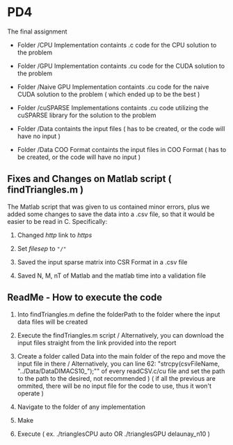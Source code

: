 # PD4
The final assignment

 - Folder /CPU Implementation containts .c code for the CPU solution to the problem

 - Folder /GPU Implementation containts .cu code for the CUDA solution to the problem

 - Folder /Naive GPU Implementation containts .cu code for the naive CUDA solution to the problem ( which ended up to be the best )

 - Folder /cuSPARSE Implementations containts .cu code utilizing the cuSPARSE library for the solution to the problem

 - Folder /Data containts the input files ( has to be created, or the code will have no input )

 - Folder /Data COO Format containts the input files in COO Format ( has to be created, or the code will have no input ) 


## Fixes and Changes on Matlab script ( findTriangles.m )

The Matlab script that was given to us contained minor errors, plus we added some changes to save the data into a .csv file, so that it would be easier to be read in C. Specifically:

1. Changed *http* link to *https*

2. Set *filesep* to `"/"`

3. Saved the input sparse matrix into CSR Format in a .csv file

4. Saved N, M, nT of Matlab and the matlab time into a validation file

## ReadMe - How to execute the code

1) Into findTriangles.m define the folderPath to the folder where the input data files will be created

2) Execute the findTriangles.m script 
	/ Alternatively, you can download the input files straight from the link provided into the report

3) Create a folder called Data into the main folder of the repo and move the input file in there
	/ Alternatively, you can line 62: "strcpy(csvFileName,  "../Data/DataDIMACS10_");"" of every readCSV.c/cu file and set the path to the path to the desired, not recommended )
( if all the previous are ommited, there will be no input file for the code to use, thus it won't operate ) 

4) Navigate to the folder of any implementation

5) Make

6) Execute ( ex. ./trianglesCPU auto OR ./trianglesGPU delaunay_n10 ) 
